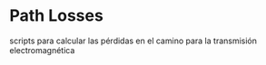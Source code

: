 # Path Losses

scripts para calcular las pérdidas en el camino para la transmisión electromagnética

